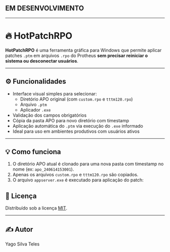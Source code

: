 ## EM DESENVOLVIMENTO
---
# 🔥 HotPatchRPO

**HotPatchRPO** é uma ferramenta gráfica para Windows que permite aplicar patches `.ptm` em arquivos `.rpo` do Protheus **sem precisar reiniciar o sistema ou desconectar usuários**.

---

## ⚙️ Funcionalidades

- Interface visual simples para selecionar:
  - Diretório APO original (com `custom.rpo` e `tttm120.rpo`)
  - Arquivo `.ptm`
  - Aplicador `.exe`
- Validação dos campos obrigatórios
- Cópia da pasta APO para novo diretório com timestamp
- Aplicação automática do `.ptm` via execução do `.exe` informado
- Ideal para uso em ambientes produtivos com usuários ativos

---

## 💡 Como funciona

1. O diretório APO atual é clonado para uma nova pasta com timestamp no nome (ex: `apo_240614153001`).
2. Apenas os arquivos `custom.rpo` e `tttm120.rpo` são copiados.
3. O arquivo `appserver.exe` é executado para aplicação do patch:


## 🧾 Licença

Distribuído sob a licença [MIT](LICENSE).

---

## ✍️ Autor

Yago Silva Teles

